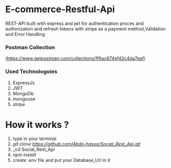 # E-commerce-Restful-Api

REST-API built with express and jwt for authentication proces and authorization and refresh tokens with stripe as a payment method,Validation and Error Handling

### Postman Collection
(https://www.getpostman.com/collections/ff6ac674ef42c4da7eef)

### **Used Technologoies**
1. ExpressJs
2. JWT
3. MongoDb
4. mongoose
5. stripe


# How it works ?

1. type in your terminal
2. _git clone <https://github.com/Abdo-hassa/Social_Rest_Api.git>_
3. _cd Social_Rest_Api
4. _npm install_
5. create .env file and put your Database_Url in it

